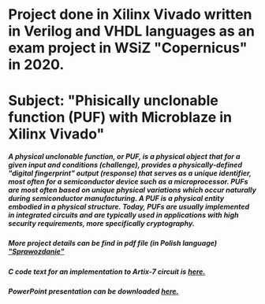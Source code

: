 # Project done in Xilinx Vivado written in Verilog and VHDL languages as an exam project in WSiZ "Copernicus" in 2020.

# Subject: "Phisically unclonable function (PUF) with Microblaze in Xilinx Vivado"

##### A physical unclonable function, or PUF, is a physical object that for a given input and conditions (challenge), provides a physically-defined "digital fingerprint" output (response) that serves as a unique identifier, most often for a semiconductor device such as a microprocessor. PUFs are most often based on unique physical variations which occur naturally during semiconductor manufacturing. A PUF is a physical entity embodied in a physical structure. Today, PUFs are usually implemented in integrated circuits and are typically used in applications with high security requirements, more specifically cryptography. 
##### More project details can be  find in pdf file (in Polish language) ["Sprawozdanie"](https://github.com/vg-shamking/PUFwithMicroblaze/blob/master/Xilinx%20Vivado/VGorbachov_Sprawozdanie.pdf)

##### C code text for an implementation to Artix-7 circuit is [here.](https://github.com/vg-shamking/PUFwithMicroblaze/blob/master/Xilinx%20Vivado/C_code_for_check.txt)

##### PowerPoint presentation can be downloaded [here.](https://github.com/vg-shamking/PUFwithMicroblaze/blob/master/Xilinx%20Vivado/AK-PUF.pptx)
